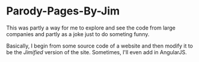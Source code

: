# Parody-Pages-By-Jim
This was partly a way for me to explore and see the code from large companies and partly as a joke just to do someting funny.

Basically, I begin from some source code of a website and then modify it to be the *Jimified* version of the site. Sometimes, I'll even add in AngularJS. 
